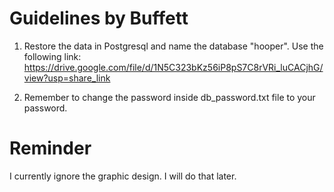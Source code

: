 # Guidelines by Buffett

1. Restore the data in Postgresql and name the database "hooper". Use the following link:
https://drive.google.com/file/d/1N5C323bKz56iP8pS7C8rVRi_luCACjhG/view?usp=share_link

2. Remember to change the password inside db_password.txt file to your password.

# Reminder
I currently ignore the graphic design. I will do that later.


